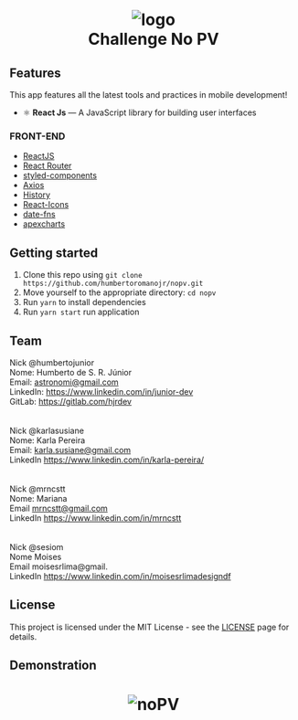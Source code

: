<h1 align="center">
<br>
  <img src="https://i.ibb.co/q7RQFWX/logo.png" alt="logo" border="0">
<br>
Challenge No PV
</h1>

## Features

This app features all the latest tools and practices in mobile development!

- ⚛️ **React Js** — A JavaScript library for building user interfaces

### FRONT-END
-   [ReactJS](https://reactjs.org/)
-   [React Router](https://github.com/ReactTraining/react-router)
-   [styled-components](https://www.styled-components.com/)
-   [Axios](https://github.com/axios/axios)
-   [History](https://www.npmjs.com/package/history)
-   [React-Icons](http://react-icons.github.io/react-icons/)
-   [date-fns](https://date-fns.org/)
-   [apexcharts](https://apexcharts.com/)

## Getting started

1. Clone this repo using `git clone https://github.com/humbertoromanojr/nopv.git`
2. Move yourself to the appropriate directory: `cd nopv`<br />
3. Run `yarn` to install dependencies<br />
4. Run `yarn start` run application

## Team

Nick @humbertojunior <br />
Nome: Humberto de S. R. Júnior <br />
Email: astronomi@gmail.com <br />
LinkedIn: https://www.linkedin.com/in/junior-dev <br />
GitLab: https://gitlab.com/hjrdev <br />
 <br /> <br />
Nick @karlasusiane <br />
Nome: Karla Pereira <br />
Email: karla.susiane@gmail.com <br />
LinkedIn https://www.linkedin.com/in/karla-pereira/ <br />
 <br /> <br />
Nick @mrncstt <br />
Nome: Mariana <br />
Email mrncstt@gmail.com <br />
LinkedIn https://www.linkedin.com/in/mrncstt <br />
 <br /> <br />
Nick @sesiom <br />
Nome Moises <br />
Email moisesrlima@gmail. <br />
LinkedIn https://www.linkedin.com/in/moisesrlimadesigndf <br />


## License

This project is licensed under the MIT License - see the [LICENSE](https://opensource.org/licenses/MIT) page for details.


## Demonstration

<h1 align="center">
  <img src="https://i.ibb.co/mhs2z5k/noPV.png" alt="noPV" border="0">
</h1>

